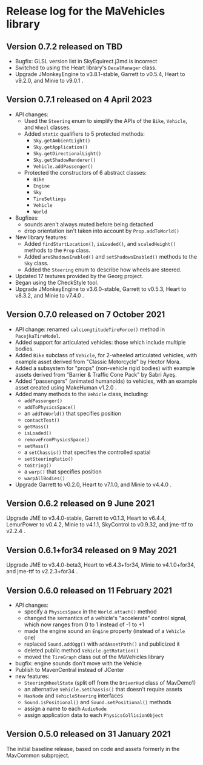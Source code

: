 # Release log for the MaVehicles library

## Version 0.7.2 released on TBD

+ Bugfix: GLSL version list in SkyEquirect.j3md is incorrect
+ Switched to using the Heart library's `DecalManager` class.
+ Upgrade JMonkeyEngine to v3.8.1-stable, Garrett to v0.5.4, Heart to v9.2.0,
  and Minie to v9.0.1 .

## Version 0.7.1 released on 4 April 2023

+ API changes:
  + Used the `Steering` enum to simplify the APIs
    of the `Bike`, `Vehicle`, and `Wheel` classes.
  + Added `static` qualifiers to 5 protected methods:
    + `Sky.getAmbientLight()`
    + `Sky.getApplication()`
    + `Sky.getDirectionalLight()`
    + `Sky.getShadowRenderer()`
    + `Vehicle.addPassenger()`
  + Protected the constructors of 6 abstract classes:
    + `Bike`
    + `Engine`
    + `Sky`
    + `TireSettings`
    + `Vehicle`
    + `World`
+ Bugfixes:
  + sounds aren't always muted before being detached
  + drop orientation isn't taken into account by `Prop.addToWorld()`
+ New library features:
  + Added `findStartLocation()`, `isLoaded()`, and `scaledHeight()` methods
    to the `Prop` class.
  + Added `areShadowsEnabled()` and `setShadowsEnabled()` methods
    to the `Sky` class.
  + Added the `Steering` enum to describe how wheels are steered.
+ Updated 17 textures provided by the Georg project.
+ Began using the CheckStyle tool.
+ Upgrade JMonkeyEngine to v3.6.0-stable, Garrett to v0.5.3, Heart to v8.3.2,
  and Minie to v7.4.0 .

## Version 0.7.0 released on 7 October 2021

+ API change: renamed `calcLongtitudeTireForce()` method in `PacejkaTireModel`.
+ Added support for articulated vehicles:  those which include multiple bodies.
+ Added `Bike` subclass of `Vehicle`, for 2-wheeled articulated vehicles,
  with example asset derived from "Classic Motorcycle" by Hector Mora.
+ Added a subsystem for "props" (non-vehicle rigid bodies) with example assets
  derived from "Barrier & Traffic Cone Pack" by Sabri Ayeş.
+ Added "passengers" (animated humanoids) to vehicles,
  with an example asset created using MakeHuman v1.2.0 .
+ Added many methods to the `Vehicle` class, including:
  + `addPassenger()`
  + `addToPhysicsSpace()`
  + an `addToWorld()` that specifies position
  + `contactTest()`
  + `getMass()`
  + `isLoaded()`
  + `removeFromPhysicsSpace()`
  + `setMass()`
  + a `setChassis()` that specifies the controlled spatial
  + `setSteeringRatio()`
  + `toString()`
  + a `warp()` that specifies position
  + `warpAllBodies()`
+ Upgrade Garrett to v0.2.0, Heart to v7.1.0, and Minie to v4.4.0 .

## Version 0.6.2 released on 9 June 2021

Upgrade JME to v3.4.0-stable, Garrett to v0.1.3, Heart to v6.4.4,
LemurPower to v0.4.2, Minie to v4.1.1, SkyControl to v0.9.32,
and jme-ttf to v2.2.4 .

## Version 0.6.1+for34 released on 9 May 2021

Upgrade JME to v3.4.0-beta3, Heart to v6.4.3+for34, Minie to v4.1.0+for34, and
jme-ttf to v2.2.3+for34 .

## Version 0.6.0 released on 11 February 2021

+ API changes:
  + specify a `PhysicsSpace` in the `World.attach()` method
  + changed the semantics of a vehicle's "accelerate" control signal,
     which now ranges from 0 to 1 instead of -1 to +1
  + made the engine sound an `Engine` property (instead of a `Vehicle` one)
  + replaced `Sound.addOgg()` with `addAssetPath()` and publicized it
  + deleted public method `Vehicle.getRotation()`
  + moved the `TireGraph` class out of the MaVehicles library
+ bugfix: engine sounds don't move with the Vehicle
+ Publish to MavenCentral instead of JCenter
+ new features:
  + `SteeringWheelState` (split off from the `DriverHud` class of MavDemo1)
  + an alternative `Vehicle.setChassis()` that doesn't require assets
  + `HasNode` and `VehicleSteering` interfaces
  + `Sound.isPositional()` and `Sound.setPositional()` methods
  + assign a name to each `AudioNode`
  + assign application data to each `PhysicsCollisionObject`

## Version 0.5.0 released on 31 January 2021

The initial baseline release,
based on code and assets formerly in the MavCommon subproject.
